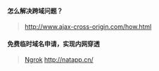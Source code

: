 #### 怎么解决跨域问题？
> http://www.ajax-cross-origin.com/how.html

#### 免费临时域名申请，实现内网穿透
> [Ngrok](https://ngrok.com/)
> http://natapp.cn/
